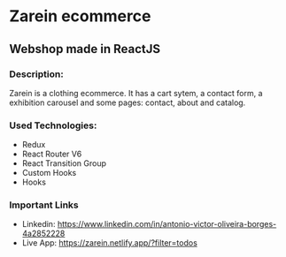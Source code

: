 # Zarein ecommerce

## Webshop made in ReactJS

### Description:

Zarein is a clothing ecommerce. It has a cart sytem, a contact form, a exhibition carousel and some pages: contact, about and catalog.

### Used Technologies:

- Redux
- React Router V6
- React Transition Group
- Custom Hooks
- Hooks

### Important Links

- Linkedin: https://www.linkedin.com/in/antonio-victor-oliveira-borges-4a2852228
- Live App: https://zarein.netlify.app/?filter=todos
